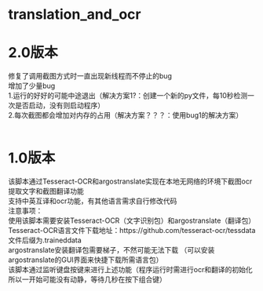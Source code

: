 # translation_and_ocr
<h1>2.0版本</h1>
修复了调用截图方式时一直出现新线程而不停止的bug </br>
增加了少量bug </br>
1.运行的好好的可能中途退出（解决方案1?：创建一个新的py文件，每10秒检测一次是否启动，没有则启动程序）</br>
2.每次截图都会增加对内存的占用（解决方案？？？：使用bug1的解决方案）</br></br>
<h1>1.0版本</h1>
该脚本通过Tesseract-OCR和argostranslate实现在本地无网络的环境下截图ocr提取文字和截图翻译功能</br>
支持中英互译和ocr功能，有其他语言需求自行修改代码 </br>
注意事项： </br>
使用该脚本需要安装Tesseract-OCR（文字识别包）和argostranslate（翻译包） </br>
Tesseract-OCR语言文件下载地址：https://github.com/tesseract-ocr/tessdata  文件后缀为.traineddata</br>
argostranslate安装翻译包需要梯子，不然可能无法下载  （可以安装argostranslate的GUI界面来快捷下载所需语言包）</br>
该脚本通过监听键盘按键来进行上述功能（程序运行时需进行ocr和翻译的初始化 所以一开始可能没有动静，等待几秒在按下组合键）
